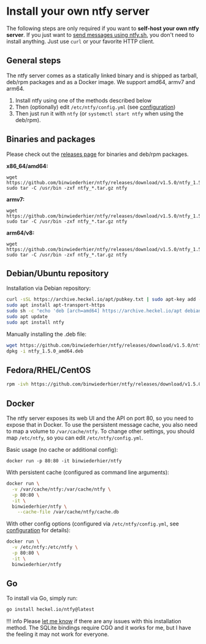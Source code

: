 # Install your own ntfy server
The following steps are only required if you want to **self-host your own ntfy server**. If you just want to 
[send messages using ntfy.sh](publish.md), you don't need to install anything. Just use `curl`
or your favorite HTTP client.

## General steps
The ntfy server comes as a statically linked binary and is shipped as tarball, deb/rpm packages and as a Docker image.
We support amd64, armv7 and arm64.

1. Install ntfy using one of the methods described below
2. Then (optionally) edit `/etc/ntfy/config.yml` (see [configuration](config.md))
3. Then just run it with `ntfy` (or `systemctl start ntfy` when using the deb/rpm).

## Binaries and packages
Please check out the [releases page](https://github.com/binwiederhier/ntfy/releases) for binaries and
deb/rpm packages.

**x86_64/amd64:**
```
wget https://github.com/binwiederhier/ntfy/releases/download/v1.5.0/ntfy_1.5.0_linux_x86_64.tar.gz
sudo tar -C /usr/bin -zxf ntfy_*.tar.gz ntfy
```

**armv7:**
```
wget https://github.com/binwiederhier/ntfy/releases/download/v1.5.0/ntfy_1.5.0_linux_armv7.tar.gz
sudo tar -C /usr/bin -zxf ntfy_*.tar.gz ntfy
```

**arm64/v8:**
```
wget https://github.com/binwiederhier/ntfy/releases/download/v1.5.0/ntfy_1.5.0_linux_arm64.tar.gz
sudo tar -C /usr/bin -zxf ntfy_*.tar.gz ntfy
```

## Debian/Ubuntu repository
Installation via Debian repository:
```bash
curl -sSL https://archive.heckel.io/apt/pubkey.txt | sudo apt-key add -
sudo apt install apt-transport-https
sudo sh -c "echo 'deb [arch=amd64] https://archive.heckel.io/apt debian main' > /etc/apt/sources.list.d/archive.heckel.io.list"  
sudo apt update
sudo apt install ntfy
```

Manually installing the .deb file:
```bash
wget https://github.com/binwiederhier/ntfy/releases/download/v1.5.0/ntfy_1.5.0_amd64.deb
dpkg -i ntfy_1.5.0_amd64.deb
```

## Fedora/RHEL/CentOS
```bash
rpm -ivh https://github.com/binwiederhier/ntfy/releases/download/v1.5.0/ntfy_1.5.0_amd64.rpm
```

## Docker
The ntfy server exposes its web UI and the API on port 80, so you need to expose that in Docker. To use the persistent 
message cache, you also need to map a volume to `/var/cache/ntfy`. To change other settings, you should map `/etc/ntfy`,
so you can edit `/etc/ntfy/config.yml`.

Basic usage (no cache or additional config):
```
docker run -p 80:80 -it binwiederhier/ntfy
```

With persistent cache (configured as command line arguments):
```bash
docker run \
  -v /var/cache/ntfy:/var/cache/ntfy \
  -p 80:80 \
  -it \
  binwiederhier/ntfy \
    --cache-file /var/cache/ntfy/cache.db
```

With other config options (configured via `/etc/ntfy/config.yml`, see [configuration](config.md) for details):
```bash
docker run \
  -v /etc/ntfy:/etc/ntfy \
  -p 80:80 \
  -it \
  binwiederhier/ntfy
```

## Go
To install via Go, simply run:
```bash
go install heckel.io/ntfy@latest
```
!!! info
    Please [let me know](https://github.com/binwiederhier/ntfy/issues) if there are any issues with this installation
    method. The SQLite bindings require CGO and it works for me, but I have the feeling it may not work for everyone.
